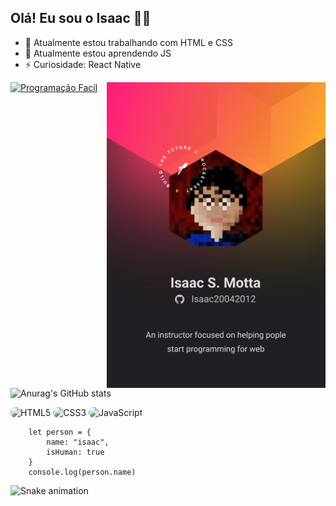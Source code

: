 ## Olá! Eu sou o Isaac 🚀🚀

- 🔭 Atualmente estou trabalhando com HTML e CSS
- 🌱 Atualmente estou aprendendo JS
- ⚡ Curiosidade: React Native
<img src="./card.svg" alt="card" align="right" width="350">

[![Programação Facíl](https://img.shields.io/badge/YouTube-FF0000?style=for-the-badge&logo=youtube&logoColor=white)](https://www.youtube.com/channel/UC-E3dJ4KL3dJigDV30DwCbg)

![Anurag's GitHub stats](https://github-readme-stats.vercel.app/api?username=Isaac20042012&show_icons=true&theme=dracula)

<div>
    <img src="https://img.shields.io/badge/HTML5-E34F26?style=for-the-badge&logo=html5&logoColor=white" alt="HTML5" style="border-radius: 20px;" align-items="center">
    <img src="https://img.shields.io/badge/CSS3-1572B6?style=for-the-badge&logo=css3&logoColor=white" alt="CSS3" style="border-radius: 20px;" align-items="center">
    <img src="https://img.shields.io/badge/JavaScript-323330?style=for-the-badge&logo=javascript&logoColor=F7DF1E" alt="JavaScript" style="border-radius: 20px;" align-items="center">
</div>

``` JS
    let person = {
        name: "isaac",
        isHuman: true
    }
    console.log(person.name)
```

![Snake animation](https://github.com/rafaballerini2/rafaballerini2/blob/output/github-contribution-grid-snake.svg)
